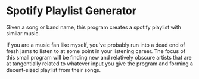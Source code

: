 # Spotify Playlist Generator

Given a song or band name, this program creates a spotify playlist with similar music.

If you are a music fan like myself, you've probably run into a dead end of fresh jams to listen to at some
point in your listening career. The focus of this small program will be finding new and relatively obscure
artists that are at tangentially related to whatever input you give the program and forming a decent-sized
playlist from their songs.


